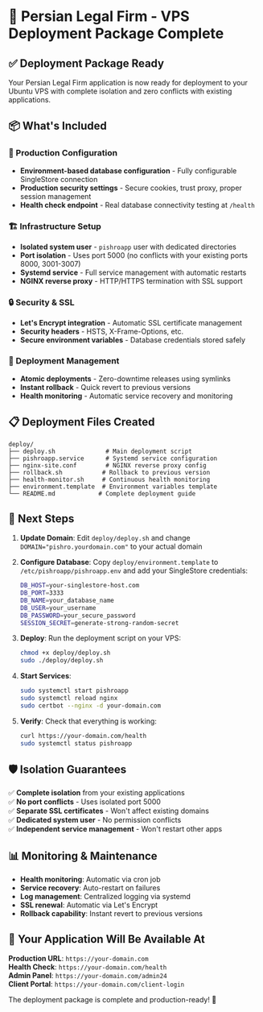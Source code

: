 # 🚀 Persian Legal Firm - VPS Deployment Package Complete

## ✅ Deployment Package Ready

Your Persian Legal Firm application is now ready for deployment to your Ubuntu VPS with complete isolation and zero conflicts with existing applications.

## 📦 What's Included

### 🔧 Production Configuration
- **Environment-based database configuration** - Fully configurable SingleStore connection
- **Production security settings** - Secure cookies, trust proxy, proper session management
- **Health check endpoint** - Real database connectivity testing at `/health`

### 🏗️ Infrastructure Setup
- **Isolated system user** - `pishroapp` user with dedicated directories
- **Port isolation** - Uses port 5000 (no conflicts with your existing ports 8000, 3001-3007)
- **Systemd service** - Full service management with automatic restarts
- **NGINX reverse proxy** - HTTP/HTTPS termination with SSL support

### 🔒 Security & SSL
- **Let's Encrypt integration** - Automatic SSL certificate management
- **Security headers** - HSTS, X-Frame-Options, etc.
- **Secure environment variables** - Database credentials stored safely

### 🔄 Deployment Management
- **Atomic deployments** - Zero-downtime releases using symlinks
- **Instant rollback** - Quick revert to previous versions
- **Health monitoring** - Automatic service recovery and monitoring

## 📋 Deployment Files Created

```
deploy/
├── deploy.sh              # Main deployment script
├── pishroapp.service      # Systemd service configuration
├── nginx-site.conf        # NGINX reverse proxy config
├── rollback.sh           # Rollback to previous version
├── health-monitor.sh     # Continuous health monitoring
├── environment.template  # Environment variables template
└── README.md            # Complete deployment guide
```

## 🎯 Next Steps

1. **Update Domain**: Edit `deploy/deploy.sh` and change `DOMAIN="pishro.yourdomain.com"` to your actual domain

2. **Configure Database**: Copy `deploy/environment.template` to `/etc/pishroapp/pishroapp.env` and add your SingleStore credentials:
   ```bash
   DB_HOST=your-singlestore-host.com
   DB_PORT=3333
   DB_NAME=your_database_name
   DB_USER=your_username
   DB_PASSWORD=your_secure_password
   SESSION_SECRET=generate-strong-random-secret
   ```

3. **Deploy**: Run the deployment script on your VPS:
   ```bash
   chmod +x deploy/deploy.sh
   sudo ./deploy/deploy.sh
   ```

4. **Start Services**:
   ```bash
   sudo systemctl start pishroapp
   sudo systemctl reload nginx
   sudo certbot --nginx -d your-domain.com
   ```

5. **Verify**: Check that everything is working:
   ```bash
   curl https://your-domain.com/health
   sudo systemctl status pishroapp
   ```

## 🛡️ Isolation Guarantees

✅ **Complete isolation** from your existing applications  
✅ **No port conflicts** - Uses isolated port 5000  
✅ **Separate SSL certificates** - Won't affect existing domains  
✅ **Dedicated system user** - No permission conflicts  
✅ **Independent service management** - Won't restart other apps  

## 📊 Monitoring & Maintenance

- **Health monitoring**: Automatic via cron job
- **Service recovery**: Auto-restart on failures
- **Log management**: Centralized logging via systemd
- **SSL renewal**: Automatic via Let's Encrypt
- **Rollback capability**: Instant revert to previous versions

## 🎉 Your Application Will Be Available At

**Production URL**: `https://your-domain.com`  
**Health Check**: `https://your-domain.com/health`  
**Admin Panel**: `https://your-domain.com/admin24`  
**Client Portal**: `https://your-domain.com/client-login`

The deployment package is complete and production-ready! 🚀